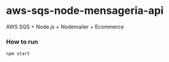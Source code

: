 # aws-sqs-node-mensageria-api
AWS SQS + Node.js + Nodemailer + Ecommerce

### How to run
```js
npm start
```
